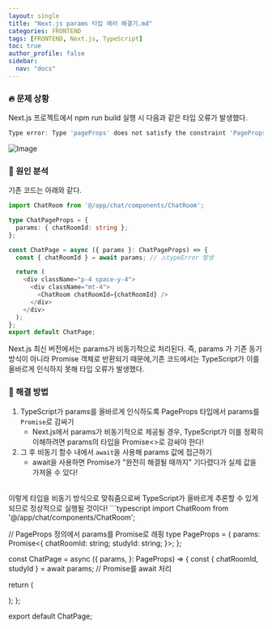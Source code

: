```yaml
---
layout: single
title: "Next.js params 타입 에러 해결기.md"
categories: FRONTEND
tags: [FRONTEND, Next.js, TypeScript]
toc: true
author_profile: false
sidebar:
  nav: "docs"
---
```


### 🔥 문제 상황

Next.js 프로젝트에서 npm run build 실행 시 다음과 같은 타입 오류가 발생했다.

```typescript
Type error: Type 'pageProps' does not satisfy the constraint 'PageProps'. Types of property 'params' are incompatible
```

![Image](https://github.com/user-attachments/assets/6fe0118b-77ef-42e1-95b0-7a8772adb174)

### 🔎 원인 분석

기존 코드는 아래와 같다.

```typescript
import ChatRoom from '@/app/chat/components/ChatRoom';

type ChatPageProps = {
  params: { chatRoomId: string };
};

const ChatPage = async ({ params }: ChatPageProps) => {
  const { chatRoomId } = await params; // ⚠️typeError 발생

  return (
    <div className="p-4 space-y-4">
      <div className="mt-4">
        <ChatRoom chatRoomId={chatRoomId} />
      </div>
    </div>
  );
};
export default ChatPage;
```

Next.js 최신 버전에서는 params가 비동기적으로 처리된다.
즉, params 가 기존 동기 방식이 아니라 Promise 객체로 반환되기 때문에,기존 코드에서는 TypeScript가 이를 올바르게 인식하지 못해 타입 오류가 발생했다.

### 🔑 해결 방법

1.  TypeScript가 params를 올바르게 인식하도록 PageProps 타입에서 params를 `Promise`로 감싸기
    - Next.js에서 params가 비동기적으로 제공될 경우, TypeScript가 이를 정확히 이해하려면 params의 타입을 Promise<>로 감싸야 한다!
2.  그 후 비동기 함수 내에서 `await`을 사용해 params 값에 접근하기
    - await을 사용하면 Promise가 "완전히 해결될 때까지" 기다렸다가 실제 값을 가져올 수 있다!

<br>
이렇게 타입을 비동기 방식으로 맞춰줌으로써 TypeScript가 올바르게 추론할 수 있게 되므로 정상적으로 실행될 것이다!
```typescript
import ChatRoom from '@/app/chat/components/ChatRoom';

// PageProps 정의에서 params를 Promise로 래핑
type PageProps = {
params: Promise<{
chatRoomId: string;
studyId: string;
}>;
};

const ChatPage = async ({
params,
}: PageProps) => {
const { chatRoomId, studyId } = await params; // Promise를 await 처리

return (
<div className="p-4 space-y-4">
<div className="mt-4">
<ChatRoom chatRoomId={chatRoomId} />
</div>
</div>
);
};

export default ChatPage;

```

```
